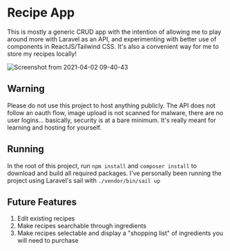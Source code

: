 # Recipe App

This is mostly a generic CRUD app with the intention of allowing me to play around more with Laravel as an API, and experimenting with better use of components in ReactJS/Tailwind CSS.  It's also a convenient way for me to store my recipes locally!

![Screenshot from 2021-04-02 09-40-43](https://user-images.githubusercontent.com/29616627/113420821-026de280-9398-11eb-902a-7c0c79993a20.png)

## Warning
Please do not use this project to host anything publicly.  The API does not follow an oauth flow, image upload is not scanned for malware, there are no user logins... basically, security is at a bare minimum.  It's really meant for learning and hosting for yourself.

## Running
In the root of this project, run `npm install` and `composer install` to download and build all required packages.
I've personally been running the project using Laravel's sail with `./vendor/bin/sail up`

## Future Features
1) Edit existing recipes
2) Make recipes searchable through ingredients
3) Make recipes selectable and display a "shopping list" of ingredients you will need to purchase
